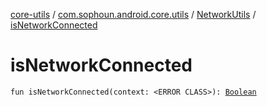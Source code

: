 [core-utils](../../index.md) / [com.sophoun.android.core.utils](../index.md) / [NetworkUtils](index.md) / [isNetworkConnected](./is-network-connected.md)

# isNetworkConnected

`fun isNetworkConnected(context: <ERROR CLASS>): `[`Boolean`](https://kotlinlang.org/api/latest/jvm/stdlib/kotlin/-boolean/index.html)